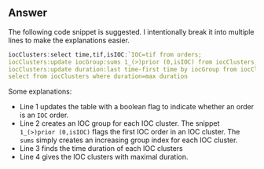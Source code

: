 ## Answer
The following code snippet is suggested. I intentionally break it into multiple lines to make the explanations easier.

```q
iocClusters:select time,tif,isIOC:`IOC=tif from orders;
iocClusters:update iocGroup:sums 1_(>)prior (0,isIOC) from iocClusters;
iocClusters:update duration:last time-first time by iocGroup from iocClusters where isIOC;
select from iocClusters where duration=max duration
```

Some explanations:

- Line 1 updates the table with a boolean flag to indicate whether an order is an ``IOC`` order.
- Line 2 creates an IOC group for each IOC cluster. The snippet ``1_(>)prior (0,isIOC)`` flags the first IOC order in an IOC cluster. The ``sums`` simply creates an increasing group index for each IOC cluster.
- Line 3 finds the time duration of each IOC clusters
- Line 4 gives the IOC clusters with maximal duration.

